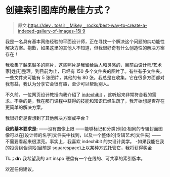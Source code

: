# 创建索引图库的最佳方式？

> 原文:[https://dev . to/sir _ Mikey _ rocks/best-way-to-create-a-indexed-gallery-of-images-15i 9](https://dev.to/sir_mikey_rocks/best-way-to-create-an-indexed-gallery-of-images-15i9)

我是一名具有基本网络经验的平面设计师，正在寻找一个解决这个问题的纯功能性解决方案。抱歉，如果这里的其他人不知道，但我很好奇有什么创造性的解决方案存在！

我收集了越来越多的照片，这些照片是我留给后人和灵感的，目前由设计师/艺术家[姓氏]整理。到目前为止，已经有 150 多个文件夹的图片了。有些有子文件夹。一些文件夹可能有 5 张图片，其他的有 80 张。我总是在收集。它在很多方面都对我有益，我认为分享它会很有趣，至少可以帮助别人。

不久前，一位网页设计教授向我介绍了 [indexhibit](https://www.indexhibit.org/what-who-why-how/) ，这听起来非常符合我的需求。不幸的是，我在那门课程中获得的技能和知识已经生疏了，我开始想是否存在更简单的解决方案。

我很好奇是否想到了其他解决方案或平台？

**我的基本要求是:**
——没有图像上限
——能够标记和分类(例如:相同的专辑封面图像可以在[设计师的名字]文件夹中找到，以及一个整体的[专辑艺术]文件夹)
——不需要看起来很漂亮。事实上，我喜欢 indexhibit 的欠设计美学。
-如果我能在我的投资组合网站(目前是 squarespace)上以某种方式托管它，我将获得奖金

**TL；dr:** 我希望我的 art inspo 硬盘有一个在线的、可共享的索引版本。

欢迎任何建议。